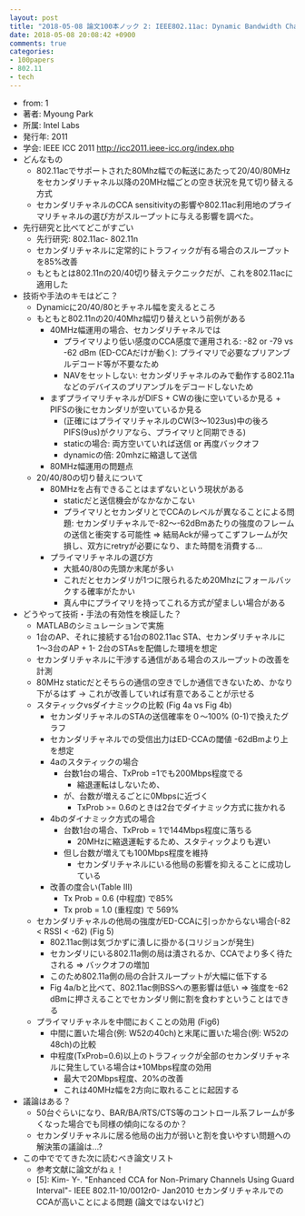 ```yaml
---
layout: post
title: "2018-05-08 論文100本ノック 2: IEEE802.11ac: Dynamic Bandwidth Channel Access"
date: 2018-05-08 20:08:42 +0900
comments: true
categories: 
- 100papers
- 802.11
- tech
---
```



- from: 1
- 著者: Myoung Park
- 所属: Intel Labs
- 発行年: 2011
- 学会: IEEE ICC 2011 http://icc2011.ieee-icc.org/index.php
- どんなもの
  - 802.11acでサポートされた80Mhz幅での転送にあたって20/40/80MHzをセカンダリチャネル以降の20MHz幅ごとの空き状況を見て切り替える方式
  - セカンダリチャネルのCCA sensitivityの影響や802.11ac利用地のプライマリチャネルの選び方がスループットに与える影響を調べた。
- 先行研究と比べてどこがすごい
  - 先行研究: 802.11ac- 802.11n
  - セカンダリチャネルに定常的にトラフィックが有る場合のスループットを85%改善
  - もともとは802.11nの20/40切り替えテクニックだが、これを802.11acに適用した
- 技術や手法のキモはどこ？
  - Dynamicに20/40/80とチャネル幅を変えるところ
  - もともと802.11nの20/40Mhz幅切り替えという前例がある
    - 40MHz幅運用の場合、セカンダリチャネルでは
      - プライマリより低い感度のCCA感度で運用される: -82 or -79 vs -62 dBm (ED-CCAだけが動く): プライマリで必要なプリアンブルデコード等が不要なため
      - NAVをセットしない: セカンダリチャネルのみで動作する802.11aなどのデバイスのプリアンブルをデコードしないため
    - まずプライマリチャネルがDIFS + CWの後に空いているか見る + PIFSの後にセカンダリが空いているか見る
      -  (正確にはプライマリチャネルのCW(3〜1023us)中の後ろPIFS(9us)がクリアなら、プライマリと同期できる)
      - staticの場合: 両方空いていれば送信  or 再度バックオフ
      - dynamicの倍: 20mhzに縮退して送信
    - 80MHz幅運用の問題点
  - 20/40/80の切り替えについて
    - 80MHzを占有できることはまずないという現状がある
      - staticだと送信機会がなかなかこない
      - プライマリとセカンダリとでCCAのレベルが異なることによる問題: セカンダリチャネルで-82〜-62dBmあたりの強度のフレームの送信と衝突する可能性 => 結局Ackが帰ってこずフレームが欠損し、双方にretryが必要になり、また時間を消費する...
    - プライマリチャネルの選び方
      - 大抵40/80の先頭か末尾が多い
      - これだとセカンダリが1つに限られるため20Mhzにフォールバックする確率がたかい
      - 真ん中にプライマリを持ってこれる方式が望ましい場合がある
- どうやって技術・手法の有効性を検証した？
  - MATLABのシミュレーションで実施
  - 1台のAP、それに接続する1台の802.11ac STA、セカンダリチャネルに1〜3台のAP + 1- 2台のSTAsを配備した環境を想定
  - セカンダリチャネルに干渉する通信がある場合のスループットの改善を計測
  - 80MHz staticだとそちらの通信の空きでしか通信できないため、かなり下がるはず -> これが改善していれば有意であることが示せる
  - スタティックvsダイナミックの比較 (Fig 4a vs Fig 4b)
    - セカンダリチャネルのSTAの送信確率を０〜100% (0-1)で換えたグラフ
    - セカンダリチャネルでの受信出力はED-CCAの閾値 -62dBmより上を想定
    - 4aのスタティックの場合
      - 台数1台の場合、TxProb =1でも200Mbps程度でる
        - 縮退運転はしないため、
      - が、台数が増えるごとに0Mbpsに近づく
          - TxProb >= 0.6のときは2台でダイナミック方式に抜かれる
    - 4bのダイナミック方式の場合
      - 台数1台の場合、TxProb = 1で144Mbps程度に落ちる
        - 20MHzに縮退運転するため、スタティックよりも遅い
      - 但し台数が増えても100Mbps程度を維持
        - セカンダリチャネルにいる他局の影響を抑えることに成功している
    - 改善の度合い(Table III)
      - Tx Prob = 0.6 (中程度) で85%
      - Tx prob = 1.0 (重程度) で 569%
  - セカンダリチャネルの他局の強度がED-CCAに引っかからない場合(-82 < RSSI < -62) (Fig 5)
    - 802.11ac側は気づかずに潰しに掛かる(コリジョンが発生)
    - セカンダリにいる802.11a側の局は潰されるか、CCAでより多く待たされる => バックオフの増加
    - このため802.11a側の局の合計スループットが大幅に低下する
    - Fig 4a/bと比べて、802.11ac側BSSへの悪影響は低い
    => 強度を-62 dBmに押さえることでセカンダリ側に割を食わすということはできる
  - プライマリチャネルを中間におくことの効用 (Fig6)
    - 中間に置いた場合(例: W52の40ch)と末尾に置いた場合(例: W52の48ch)の比較
    - 中程度(TxProb=0.6)以上のトラフィックが全部のセカンダリチャネルに発生している場合は+10Mbps程度の効用
      - 最大で20Mbps程度、20%の改善
      - これは40MHz幅を2方向に取れることに起因する
- 議論はある？
  - 50台ぐらいになり、BAR/BA/RTS/CTS等のコントロール系フレームが多くなった場合でも同様の傾向になるのか？
  - セカンダリチャネルに居る他局の出力が弱いと割を食いやすい問題への解決策の議論は...?
- この中ででてきた次に読むべき論文リスト
  - 参考文献に論文がねぇ！
  - [5]: Kim- Y-. "Enhanced CCA for Non-Primary Channels Using Guard Interval"- IEEE 802.11-10/0012r0- Jan2010
    セカンダリチャネルでのCCAが高いことによる問題 (論文ではないけど)
